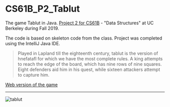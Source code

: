 # CS61B_P2_Tablut
The game Tablut in Java. [Project 2 for CS61B](http://inst.eecs.berkeley.edu/~cs61b/fa19/materials/proj/proj2/) - "Data Structures" at UC Berkeley during Fall 2019.

The code is based on skeleton code from the class. Project was completed using the IntelliJ Java IDE.

> Played in Lapland till the eighteenth century, tablut is the version of hnefatafl for which we have the most complete rules. A king attempts to reach the edge of the board, which has nine rows of nine squares. Eight defenders aid him in his quest, while sixteen attackers attempt to capture him.


[Web version of the game](http://www.lutanho.net/play/hnefatafl.html)

---

![tablut](https://user-images.githubusercontent.com/54779918/83333724-5274a800-a2a2-11ea-8d84-128819489ed2.gif)
